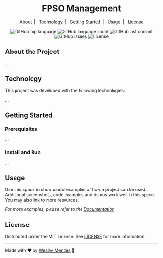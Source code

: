 <h1 align="center">
  FPSO Management
</h1>

<p align="center">
  <a href="#about-the-project">About</a>&nbsp;&nbsp;|&nbsp;&nbsp;
  <a href="#technology">Technology</a>&nbsp;&nbsp;|&nbsp;&nbsp;
  <a href="#getting-started">Getting Started</a>&nbsp;&nbsp;|&nbsp;&nbsp;
  <a href="#usage">Usage</a>&nbsp;&nbsp;|&nbsp;&nbsp;
  <a href="#license">License</a>
</p>

<p align="center">
  <img alt="GitHub top language" src="https://img.shields.io/github/languages/top/wesgtox/fpso-management?style=plastic" />
  <img alt="GitHub language count" src="https://img.shields.io/github/languages/count/wesgtox/fpso-management?style=plastic" />
  <img alt="GitHub last commit" src="https://img.shields.io/github/last-commit/wesgtox/fpso-management?style=plastic" />
  <img alt="GitHub issues" src="https://img.shields.io/github/issues/wesgtox/fpso-management?style=plastic" />
  <img alt="License" src="https://img.shields.io/github/license/wesgtox/fpso-management?style=plastic" />
</p>


## About the Project

...


## Technology

This project was developed with the following technologies:

...


## Getting Started

### Prerequisites

...


### Install and Run

...


## Usage

Use this space to show useful examples of how a project can be used. Additional screenshots, code examples and demos work well in this space. You may also link to more resources.

_For more examples, please refer to the [Documentation](https://github.com/WesGtoX/fpso-management/wiki)_


## License

Distributed under the MIT License. See [LICENSE](LICENSE) for more information.

---

Made with ♥ by [Wesley Mendes](https://wesleymendes.com.br/) :wave:

